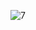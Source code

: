 ![7](https://github.com/VanHoang110802/DO_HOA_MAY_TINH/assets/108053955/abef28bc-9ca6-4814-a4d9-4dd7b167c834)
